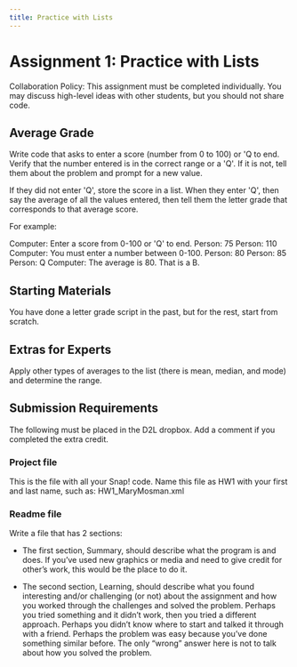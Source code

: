 ```yaml
---
title: Practice with Lists
---
```

# Assignment 1:  Practice with Lists
Collaboration Policy: This assignment must be completed individually.  You may discuss high-level ideas with other students, but you should not share code.

## Average Grade
Write code that asks to enter a score (number from 0 to 100) or 'Q to end. Verify that the number entered is in the correct range or a 'Q'. If it is not, tell them about the problem and prompt for a new value.

If they did not enter 'Q', store the score in a list.  When they enter 'Q', then say the average of all the values entered, then tell them the letter grade that corresponds to that average score.

For example:

  Computer:  Enter a score from 0-100 or 'Q' to end.
  Person: 75
  Person: 110
  Computer: You must enter a number between 0-100.
  Person: 80
  Person: 85
  Person: Q
  Computer:  The average is 80. That is a B.

## Starting Materials
You have done a letter grade script in the past, but for the rest, start from scratch.


## Extras for Experts
Apply other types of averages to the list (there is mean, median, and mode) and determine the range.  


## Submission Requirements
The following must be placed in the D2L dropbox.  Add a comment if you completed the extra credit.


### Project file
This is the file with all your Snap! code.  Name this file as HW1 with your first and last name, such as:  HW1_MaryMosman.xml  


### Readme file
Write a file that has 2 sections:

- The first section, Summary, should describe what the program is and does.  If you’ve used new graphics or media and need to give credit for other’s work, this would be the place to do it.

- The second section, Learning, should describe what you found interesting and/or challenging (or not) about the assignment and how you worked through the challenges and solved the problem.  Perhaps you tried something and it didn’t work, then you tried a different approach.  Perhaps you didn’t know where to start and talked it through with a friend.  Perhaps the problem was easy because you’ve done something similar before.  The only “wrong” answer here is not to talk about how you solved the problem.
